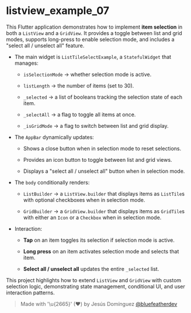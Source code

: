 # listview_example_07

This Flutter application demonstrates how to implement **item selection** in both a `ListView` and a `GridView`. It provides a toggle between list and grid modes, supports long-press to enable selection mode, and includes a "select all / unselect all" feature.

- The main widget is `ListTileSelectExample`, a `StatefulWidget` that manages:
  - `isSelectionMode` → whether selection mode is active.

  - `listLength` → the number of items (set to 30).
  - `_selected` → a list of booleans tracking the selection state of each item.
  - `_selectAll` → a flag to toggle all items at once.
  - `_isGridMode` → a flag to switch between list and grid display.

- The `AppBar` dynamically updates:
  - Shows a close button when in selection mode to reset selections.

  - Provides an icon button to toggle between list and grid views.
  - Displays a "select all / unselect all" button when in selection mode.

- The `body` conditionally renders:
  - `ListBuilder` → a `ListView.builder` that displays items as `ListTile`s with optional checkboxes when in selection mode.

  - `GridBuilder` → a `GridView.builder` that displays items as `GridTile`s with either an `Icon` or a `Checkbox` when in selection mode.

- Interaction:
  - **Tap** on an item toggles its selection if selection mode is active.

  - **Long press** on an item activates selection mode and selects that item.
  - **Select all / unselect all** updates the entire `_selected` list.

This project highlights how to extend `ListView` and `GridView` with custom selection logic, demonstrating state management, conditional UI, and user interaction patterns.

> Made with '\u{2665}' (♥) by Jesús Domínguez [@bluefeatherdev](https://github.com/bluefeatherdev)
